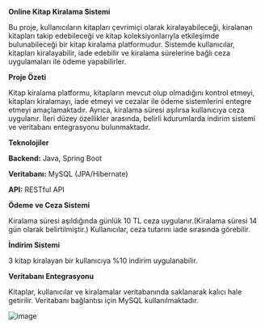 **Online Kitap Kiralama Sistemi**

Bu proje, kullanıcıların kitapları çevrimiçi olarak kiralayabileceği, kiralanan kitapları takip edebileceği ve kitap koleksiyonlarıyla
etkileşimde bulunabileceği bir kitap kiralama platformudur. Sistemde kullanıcılar, kitapları kiralayabilir, iade edebilir ve kiralama sürelerine
bağlı ceza uygulamaları ile ödeme yapabilirler.

**Proje Özeti**

Kitap kiralama platformu, kitapların mevcut olup olmadığını kontrol etmeyi, kitapları kiralamayı, iade etmeyi ve cezalar ile ödeme sistemlerini
entegre etmeyi amaçlamaktadır. Ayrıca, kiralama süresi aşılırsa kullanıcıya ceza uygulanır. İleri düzey özellikler arasında, belirli kdurumlarda
indirim sistemi ve veritabanı entegrasyonu bulunmaktadır.

**Teknolojiler**

**Backend:** Java, Spring Boot

**Veritabanı:** MySQL (JPA/Hibernate)

**API:** RESTful API

**Ödeme ve Ceza Sistemi**

Kiralama süresi aşıldığında günlük 10 TL ceza uygulanır.(Kiralama süresi 14 gün olarak belirtilmiştir.)
Kullanıcılar, ceza tutarını iade sırasında görebilir.

**İndirim Sistemi**

3 kitap kiralayan bir kullanıcıya %10 indirim uygulanabilir.

**Veritabanı Entegrasyonu**

Kitaplar, kullanıcılar ve kiralamalar veritabanında saklanarak kalıcı hale getirilir. Veritabanı bağlantısı için MySQL kullanılmaktadır.


![image](https://github.com/user-attachments/assets/33c33f89-9573-4f04-95fd-ab62c7df5984)

